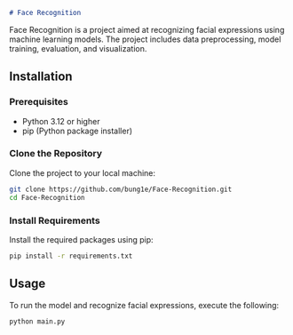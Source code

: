 
```markdown
# Face Recognition
```
Face Recognition is a project aimed at recognizing facial expressions using machine learning models. The project includes data preprocessing, model training, evaluation, and visualization.

## Installation

### Prerequisites

- Python 3.12 or higher
- pip (Python package installer)

### Clone the Repository

Clone the project to your local machine:

```bash
git clone https://github.com/bung1e/Face-Recognition.git
cd Face-Recognition
```

### Install Requirements

Install the required packages using pip:

```bash
pip install -r requirements.txt
```

## Usage

To run the model and recognize facial expressions, execute the following:

```bash
python main.py
```
